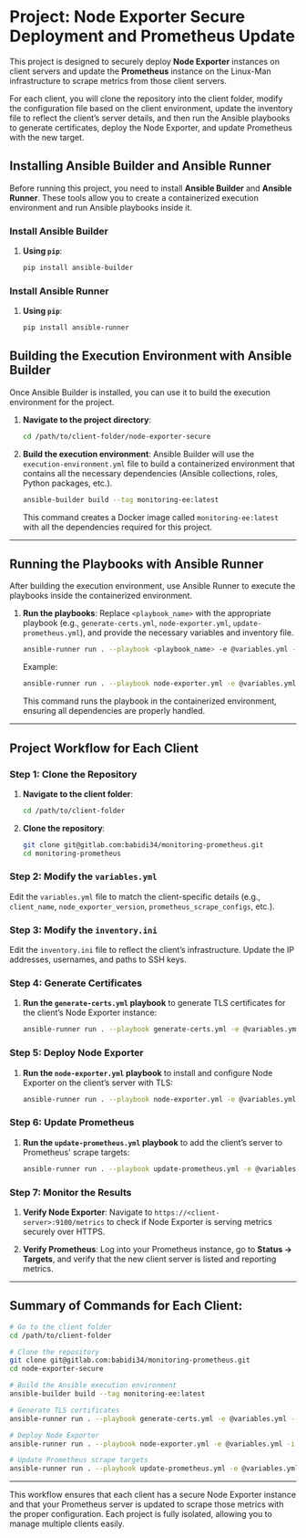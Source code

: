 # Project: Node Exporter Secure Deployment and Prometheus Update

This project is designed to securely deploy **Node Exporter** instances on client servers and update the **Prometheus** instance on the Linux-Man infrastructure to scrape metrics from those client servers.

For each client, you will clone the repository into the client folder, modify the configuration file based on the client environment, update the inventory file to reflect the client’s server details, and then run the Ansible playbooks to generate certificates, deploy the Node Exporter, and update Prometheus with the new target.

## Installing Ansible Builder and Ansible Runner

Before running this project, you need to install **Ansible Builder** and **Ansible Runner**. These tools allow you to create a containerized execution environment and run Ansible playbooks inside it.

### Install Ansible Builder

1. **Using `pip`**:
   ```bash
   pip install ansible-builder
   ```

### Install Ansible Runner

1. **Using `pip`**:
   ```bash
   pip install ansible-runner
   ```


## Building the Execution Environment with Ansible Builder

Once Ansible Builder is installed, you can use it to build the execution environment for the project.

1. **Navigate to the project directory**:
   ```bash
   cd /path/to/client-folder/node-exporter-secure
   ```

2. **Build the execution environment**:
   Ansible Builder will use the `execution-environment.yml` file to build a containerized environment that contains all the necessary dependencies (Ansible collections, roles, Python packages, etc.).

   ```bash
   ansible-builder build --tag monitoring-ee:latest
   ```

   This command creates a Docker image called `monitoring-ee:latest` with all the dependencies required for this project.

---

## Running the Playbooks with Ansible Runner

After building the execution environment, use Ansible Runner to execute the playbooks inside the containerized environment.

1. **Run the playbooks**:
   Replace `<playbook_name>` with the appropriate playbook (e.g., `generate-certs.yml`, `node-exporter.yml`, `update-prometheus.yml`), and provide the necessary variables and inventory file.

   ```bash
   ansible-runner run . --playbook <playbook_name> -e @variables.yml -i inventory.ini --container-image monitoring-ee:latest
   ```

   Example:
   ```bash
   ansible-runner run . --playbook node-exporter.yml -e @variables.yml -i inventory.ini --container-image monitoring-ee:latest
   ```

   This command runs the playbook in the containerized environment, ensuring all dependencies are properly handled.

---

## Project Workflow for Each Client

### Step 1: Clone the Repository

1. **Navigate to the client folder**:
   ```bash
   cd /path/to/client-folder
   ```

2. **Clone the repository**:
   ```bash
   git clone git@gitlab.com:babidi34/monitoring-prometheus.git
   cd monitoring-prometheus
   ```

### Step 2: Modify the `variables.yml`

Edit the `variables.yml` file to match the client-specific details (e.g., `client_name`, `node_exporter_version`, `prometheus_scrape_configs`, etc.).

### Step 3: Modify the `inventory.ini`

Edit the `inventory.ini` file to reflect the client’s infrastructure. Update the IP addresses, usernames, and paths to SSH keys.

### Step 4: Generate Certificates

1. **Run the `generate-certs.yml` playbook** to generate TLS certificates for the client’s Node Exporter instance:
   ```bash
   ansible-runner run . --playbook generate-certs.yml -e @variables.yml --container-image monitoring-ee:latest
   ```

### Step 5: Deploy Node Exporter

1. **Run the `node-exporter.yml` playbook** to install and configure Node Exporter on the client’s server with TLS:
   ```bash
   ansible-runner run . --playbook node-exporter.yml -e @variables.yml -i inventory.ini --container-image monitoring-ee:latest
   ```

### Step 6: Update Prometheus

1. **Run the `update-prometheus.yml` playbook** to add the client’s server to Prometheus' scrape targets:
   ```bash
   ansible-runner run . --playbook update-prometheus.yml -e @variables.yml --container-image monitoring-ee:latest
   ```

### Step 7: Monitor the Results

1. **Verify Node Exporter**: Navigate to `https://<client-server>:9100/metrics` to check if Node Exporter is serving metrics securely over HTTPS.

2. **Verify Prometheus**: Log into your Prometheus instance, go to **Status -> Targets**, and verify that the new client server is listed and reporting metrics.

---

## Summary of Commands for Each Client:

```bash
# Go to the client folder
cd /path/to/client-folder

# Clone the repository
git clone git@gitlab.com:babidi34/monitoring-prometheus.git
cd node-exporter-secure

# Build the Ansible execution environment
ansible-builder build --tag monitoring-ee:latest

# Generate TLS certificates
ansible-runner run . --playbook generate-certs.yml -e @variables.yml --container-image monitoring-ee:latest

# Deploy Node Exporter
ansible-runner run . --playbook node-exporter.yml -e @variables.yml -i inventory.ini --container-image monitoring-ee:latest

# Update Prometheus scrape targets
ansible-runner run . --playbook update-prometheus.yml -e @variables.yml --container-image monitoring-ee:latest
```

---

This workflow ensures that each client has a secure Node Exporter instance and that your Prometheus server is updated to scrape those metrics with the proper configuration. Each project is fully isolated, allowing you to manage multiple clients easily.
